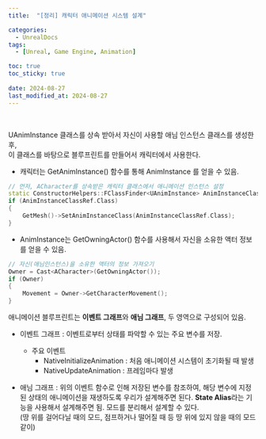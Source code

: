 ```yaml
---
title:  "[정리] 캐릭터 애니메이션 시스템 설계"

categories:
  - UnrealDocs
tags:
  - [Unreal, Game Engine, Animation]

toc: true
toc_sticky: true
 
date: 2024-08-27
last_modified_at: 2024-08-27
---
```


<br>

UAnimInstance 클래스를 상속 받아서 자신이 사용할 애님 인스턴스 클래스를 생성한 후,  
이 클래스를 바탕으로 블루프린트를 만들어서 캐릭터에서 사용한다.  

- 캐릭터는 GetAnimInstance() 함수를 통해 AnimInstance 를 얻을 수 있음.

```cpp
// 먼저, ACharacter를 상속받은 캐릭터 클래스에서 애니메이션 인스턴스 설정
static ConstructorHelpers::FClassFinder<UAnimInstance> AnimInstanceClassRef(TEXT("/Game/프로젝트이름/Animation/ABP_SP_Character.ABP_SP_Character_C"));
if (AnimInstanceClassRef.Class)
{
	GetMesh()->SetAnimInstanceClass(AnimInstanceClassRef.Class);
}
```

- AnimInstance는 GetOwningActor() 함수를 사용해서 자신을 소유한 액터 정보를 얻을 수 있음.

```cpp
// 자신(애님인스턴스)을 소유한 액터의 정보 가져오기
Owner = Cast<ACharacter>(GetOwningActor());
if (Owner)
{
	Movement = Owner->GetCharacterMovement();
}
```

애니메이션 블루프린트는 <b>이벤트 그래프</b>와 <b>애님 그래프</b>, 두 영역으로 구성되어 있음.  
- 이벤트 그래프 : 이벤트로부터 상태를 파악할 수 있는 주요 변수를 저장.  
    - 주요 이벤트
        - NativeInitializeAnimation : 처음 애니메이션 시스템이 초기화될 때 발생
        - NativeUpdateAnimation : 프레임마다 발생
    
- 애님 그래프 : 위의 이벤트 함수로 인해 저장된 변수를 참조하여, 해당 변수에 지정된 상태의 애니메이션을 재생하도록 우리가 설계해주면 된다.
    <b>State Alias</b>라는 기능을 사용해서 설계해주면 됨. 모드를 분리해서 설계할 수 있다.  
    (땅 위를 걸어다닐 때의 모드, 점프하거나 떨어질 때 등 땅 위에 있지 않을 때의 모드 같이)  

